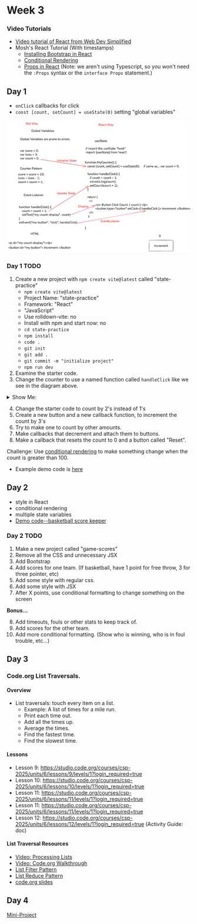 # Week 3

### Video Tutorials

* [Video tutorial of React from Web Dev Simplified](https://www.youtube.com/watch?v=Rh3tobg7hEo&t=70s)
* Mosh's React Tutorial (With timestamps)
  * [Installing Bootstrap in React](https://youtu.be/SqcY0GlETPk?si=S2fpApHG6j1OOBpD&t=1330)
  * [Conditional Rendering](https://www.youtube.com/watch?v=SqcY0GlETPk&t=1991s)
  * [Props in React](https://www.youtube.com/watch?v=SqcY0GlETPk&t=3044s) (Note: we aren't using Typescript, so you won't need the `:Props` syntax or the `interface Props` statement.)

## Day 1

* `onClick` callbacks for click
* `const [count, setCount] = useState(0)` setting "global variables"

![dom-manipulation-vs-react](./assets/old-way-vs-react-way-annotated.png)

### Day 1 TODO

1. Create a new project with `npm create vite@latest` called "state-practice"
   * `npm create vite@latest`
   * Project Name: "state-practice"
   * Framework: "React"
   * "JavaScript"
   * Use rolldown-vite: no
   * Install with npm and start now: no
   * `cd state-practice`
   * `npm install`
   * `code .`
   * `git init`
   * `git add .`
   * `git commit -m "initialize project"`
   * `npm run dev`
2. Examine the starter code.
3. Change the counter to use a named function called `handleClick` like we see in the diagram above.

<details>
  <summary>Show Me:</summary>
  <img alt="example code" src="./assets/vite-starter-example-code-mods.png">
</details>

4. Change the starter code to count by 2's instead of 1's
5. Create a new button and a new callback function, to increment the count by 3's
6. Try to make one to count by other amounts.
7. Make callbacks that decrement and attach them to buttons.
8. Make a callback that resets the count to 0 and a button called "Reset".


Challenge: Use [conditional rendering](https://react.dev/learn#conditional-rendering) to make something change when the count is greater than 100.

* Example demo code is [here](https://github.com/rmccrear/state-practice-demo-2025)


## Day 2

* style in React
* conditional rendering
* multiple state variables
* [Demo code--basketball score keeper](https://github.com/rmccrear/basketball-score)

### Day 2 TODO

1. Make a new project called "game-scores"
2. Remove all the CSS and unnecessary JSX
3. Add Bootstrap
4. Add scores for one team. (If basketball, have 1 point for free throw, 3 for three pointer, etc)
5. Add some style with regular css.
6. Add some style with JSX
7. After X points, use conditional formatting to change something on the screen

**Bonus...**

8. Add timeouts, fouls or other stats to keep track of.
9. Add scores for the other team.
10. Add more conditional formatting. (Show who is winning, who is in foul trouble, etc...)


## Day 3

### Code.org List Traversals.

#### Overview

* List traversals: touch every item on a list.
    * Example: A list of times for a mile run.
    * Print each time out.
    * Add all the times up.
    * Average the times.
    * Find the fastest time.
    * Find the slowest time.

#### Lessons

* Lesson 9: https://studio.code.org/courses/csp-2025/units/6/lessons/9/levels/1?login_required=true
* Lesson 10: https://studio.code.org/courses/csp-2025/units/6/lessons/10/levels/1?login_required=true
* Lesson 11: https://studio.code.org/courses/csp-2025/units/6/lessons/11/levels/1?login_required=true
* Lesson 11: https://studio.code.org/courses/csp-2025/units/6/lessons/11/levels/1?login_required=true
* Lesson 12: https://studio.code.org/courses/csp-2025/units/6/lessons/12/levels/1?login_required=true (Activity Guide: doc)

#### List Traversal Resources

* [Video: Processing Lists](https://youtu.be/RQ6GJt9f2vg)
* [Video: Code.org Walkthrough](https://www.youtube.com/watch?v=5TP97iZwksc&list=PLbsvRhEyGkKdgJMsglJeEYIynDpthpOZB&index=19)
* [List Filter Pattern](https://studio.code.org/docs/concepts/patterns/list-filter-pattern/)
* [List Reduce Pattern](https://studio.code.org/docs/concepts/patterns/list-reduce-pattern/)
* [code.org slides](https://docs.google.com/presentation/d/1l_mpNKjAK73OlGNpll-0fWEPnsHaP3YeLffqHKN9oPE/edit?slide=id.g62fa39d25b_0_413#slide=id.g62fa39d25b_0_413)

## Day 4

[Mini-Project](./week3/react-clicker-game-mini-project/react-clicker-game-lv-1.md)